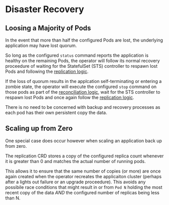 # Disaster Recovery

## Loosing a Majority of Pods

In the event that more than half the configured Pods are lost, the underlying
application may have lost quorum.

So long as the configured `status` command reports the application is healthy
on the remaining Pods, the operator will follow its normal recovery proceedure
of waiting for the StatefulSet (STS) controller to respawn lost Pods and following the [replication logic](replication.md).

If the loss of quorum results in the applcation self-terminating or entering a
zombie state, the operator will execute the configured `stop` command on those
pods as part of the [reconciliation logic](reconciliation.md), wait for the
STS controller to respawn lost Pods and once again follow the [replication logic](replication.md).

There is no need to be concerned with backup and recovery processes as each
pod has their own persistent copy the data.

## Scaling up from Zero

One special case does occur however when scaling an application back up from zero.

The replication CRD stores a copy of the configured replica count whenever it
is greater than 0 and matches the actual number of running pods.

This allows it to ensure that the same number of copies (or more) are once
again created when the operator recreates the applicaiton cluster (perhaps
after a lights out failure or an upgrade proceedure).  This avoids any
possibile race conditions that might result in or from `Pod N` holding the
most recent copy of the data _AND_ the configured number of replicas being
less than N.
